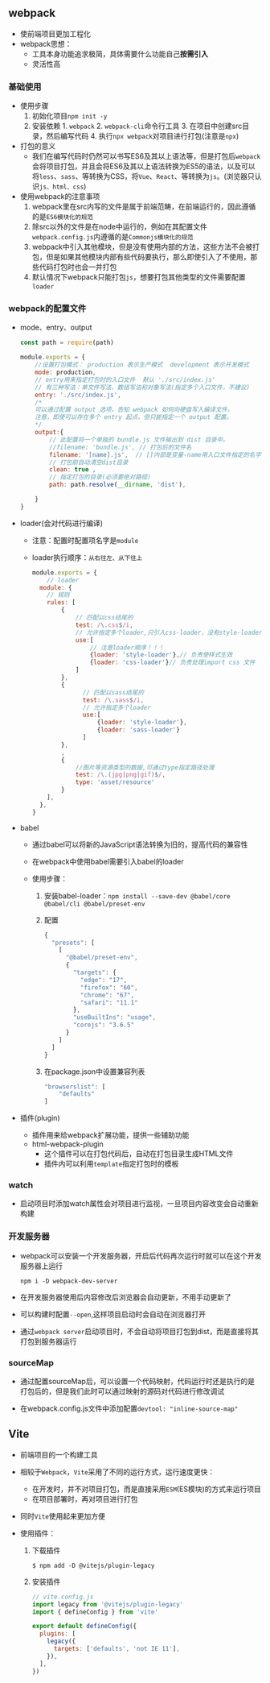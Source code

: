 ## webpack

- 使前端项目更加工程化
- webpack思想：
  - 工具本身功能追求极简，具体需要什么功能自己**按需引入**
  - 灵活性高

### 基础使用

- 使用步骤
  	1. 初始化项目`npm init -y`
   	2. 安装依赖
        	1. `webpack`
        	2. `webpack-cli`命令行工具
    	3. 在项目中创建src目录，然后编写代码
    	4. 执行```npx webpack```对项目进行打包(注意是`npx`)
- 打包的意义
  - 我们在编写代码时仍然可以书写ES6及其以上语法等，但是打包后`webpack`会将项目打包，并且会将ES6及其以上语法转换为ES5的语法，以及可以将`less`、`sass`、等转换为CSS，将`Vue`、`React`、等转换为`js`。(浏览器只认识`js、html、css`)
- 使用webpack的注意事项
  1. webpack里在src内写的文件是属于前端范畴，在前端运行的，因此遵循的是`ES6模块化的规范`
  2. 除src以外的文件是在node中运行的，例如在其配置文件`webpack.config.js`内遵循的是`Commonjs模块化的规范`
  3. webpack中引入其他模块，但是没有使用内部的方法，这些方法不会被打包，但是如果其他模块内部有些代码要执行，那么即使引入了不使用，那些代码打包时也会一并打包
  4. 默认情况下webpack只能打包`js`，想要打包其他类型的文件需要配置`loader`

### webpack的配置文件

- mode、entry、output

  ```js
  const path = require(path)
  
  module.exports = {
      //设置打包模式： production 表示生产模式  development 表示开发模式
      mode: production,
      // entry用来指定打包时的入口文件  默认 './src/index.js'
      // 有三种写法：单文件写法、数组写法和对象写法(指定多个入口文件，不建议)
      entry: './src/index.js',
      /* 
      可以通过配置 output 选项，告知 webpack 如何向硬盘写入编译文件。
      注意，即使可以存在多个 entry 起点，但只能指定一个 output 配置。 
      */
      output:{
          // 此配置将一个单独的 bundle.js 文件输出到 dist 目录中。
          //filename: 'bundle.js', // 打包后的文件名
          filename: '[name].js',  // []内部是变量-name用入口文件指定的名字作为打包后的文件名
          // 打包前自动清空dist目录
          clean: true ,
          // 指定打包的目录(必须要绝对路径)
          path: path.resolve(__dirname, 'dist'),
  
      }
  }
  ```

- loader(会对代码进行编译)

  - 注意：配置时配置项名字是`module`

  - loader执行顺序：`从右往左、从下往上`

    ```js
    module.exports = {
        // loader
      module: {
        // 规则
        rules: [
            {   
                // 匹配以css结尾的
                test: /\.css$/i,
                // 允许指定多个loader,只引入css-loader，没有style-loader样式不会生效
                use:[
                    // 注意loader顺序！！！
                    {loader: 'style-loader'},// 负责使样式生效
                    {loader: 'css-loader'}// 负责处理import css 文件
                ]
            },
            {
                  // 匹配以sass结尾的
                  test: /\.sass$/i,
                  // 允许指定多个loader
                  use:[
                      {loader: 'style-loader'},
                      {loader: 'sass-loader'}
                  ]
            },
            ,
            {
                //图片等资源类型的数据,可通过type指定路径处理
                test: /\.(jpg|png|gif)$/,
                type: 'asset/resource'
            }
        ],
      },
    }
    ```

    

- babel

  - 通过babel可以将新的JavaScript语法转换为旧的，提高代码的兼容性

  - 在webpack中使用babel需要引入babel的loader

  - 使用步骤：

    1. 安装babel-loader：`npm install --save-dev @babel/core @babel/cli @babel/preset-env`

    2. 配置

       ```js
       {
         "presets": [
           [
             "@babel/preset-env",
             {
               "targets": {
                 "edge": "17",
                 "firefox": "60",
                 "chrome": "67",
                 "safari": "11.1"
               },
               "useBuiltIns": "usage",
               "corejs": "3.6.5"
             }
           ]
         ]
       }
       ```

    3. 在package.json中设置兼容列表

       ```js
       "browserslist": [
           "defaults"
       ]
       ```

- 插件(plugin)

  - 插件用来给webpack扩展功能，提供一些辅助功能
  - html-webpack-plugin
    - 这个插件可以在打包代码后，自动在打包目录生成HTML文件
    - 插件内可以利用`template`指定打包时的模板

  

  

### watch

- 启动项目时添加watch属性会对项目进行监视，一旦项目内容改变会自动重新构建



### 开发服务器

- webpack可以安装一个开发服务器，开启后代码再次运行时就可以在这个开发服务器上运行

  `npm i -D webpack-dev-server`

- 在开发服务器使用后内容修改后浏览器会自动更新，不用手动更新了
- 可以构建时配置`--open`,这样项目启动时会自动在浏览器打开
- 通过`webpack server`启动项目时，不会自动将项目打包到dist，而是直接将其打包到服务器运行

### sourceMap

- 通过配置sourceMap后，可以设置一个代码映射，代码运行时还是执行的是打包后的，但是我们此时可以通过映射的源码对代码进行修改调试

- 在webpack.config.js文件中添加配置`devtool: "inline-source-map"`



## Vite

- 前端项目的一个构建工具
- 相较于`Webpack`，`Vite`采用了不同的运行方式，运行速度更快：
  - 在开发时，并不对项目打包，而是直接采用`ESM`(ES模块)的方式来运行项目
  - 在项目部署时，再对项目进行打包

- 同时`Vite`使用起来更加方便

- 使用插件：

  1. 下载插件

     `$ npm add -D @vitejs/plugin-legacy`

  2. 安装插件

     ```js
     // vite.config.js
     import legacy from '@vitejs/plugin-legacy'
     import { defineConfig } from 'vite'
     
     export default defineConfig({
       plugins: [
         legacy({
           targets: ['defaults', 'not IE 11'],
         }),
       ],
     })
     ```

     
